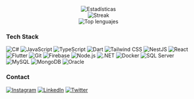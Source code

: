 <p align="center">
  <img src="https://github-readme-stats.vercel.app/api?username=angelstchavez&theme=dark&hide_border=true&include_all_commits=true&count_private=true" alt="Estadísticas" /><br/>
  <img src="https://github-readme-streak-stats.herokuapp.com/?user=angelstchavez&theme=dark&hide_border=true" alt="Streak" /><br/>
  <img src="https://github-readme-stats.vercel.app/api/top-langs/?username=angelstchavez&theme=dark&hide_border=true&include_all_commits=true&count_private=true&layout=compact" alt="Top lenguajes" />
</p>

### Tech Stack
![C#](https://img.shields.io/badge/C%23-%23239120.svg?style=for-the-badge&logo=c-sharp&logoColor=white)
![JavaScript](https://img.shields.io/badge/JavaScript-%23F7DF1E.svg?style=for-the-badge&logo=javascript&logoColor=black)
![TypeScript](https://img.shields.io/badge/TypeScript-%23007ACC.svg?style=for-the-badge&logo=typescript&logoColor=white)
![Dart](https://img.shields.io/badge/Dart-%230175C2.svg?style=for-the-badge&logo=dart&logoColor=white)
![Tailwind CSS](https://img.shields.io/badge/Tailwind_CSS-%2338B2AC.svg?style=for-the-badge&logo=tailwind-css&logoColor=white)
![NestJS](https://img.shields.io/badge/NestJS-%23E0234E.svg?style=for-the-badge&logo=nestjs&logoColor=white)
![React](https://img.shields.io/badge/react-%2320232a.svg?style=for-the-badge&logo=react&logoColor=%2361DAFB) 
![Flutter](https://img.shields.io/badge/Flutter-%2302569B.svg?style=for-the-badge&logo=flutter&logoColor=white)
![Git](https://img.shields.io/badge/Git-%23F05032.svg?style=for-the-badge&logo=git&logoColor=white)
![Firebase](https://img.shields.io/badge/firebase-%23039BE5.svg?style=for-the-badge&logo=firebase)
![Node.js](https://img.shields.io/badge/Node.js-%23339933.svg?style=for-the-badge&logo=node.js&logoColor=white)
![.NET](https://img.shields.io/badge/.NET-%235C2D91.svg?style=for-the-badge&logo=.net&logoColor=white)
![Docker](https://img.shields.io/badge/Docker-%232496ED.svg?style=for-the-badge&logo=docker&logoColor=white)
![SQL Server](https://img.shields.io/badge/SQL_Server-%23CC2927.svg?style=for-the-badge&logo=microsoft-sql-server&logoColor=white)
![MySQL](https://img.shields.io/badge/MySQL-%234479A1.svg?style=for-the-badge&logo=mysql&logoColor=white)
![MongoDB](https://img.shields.io/badge/MongoDB-%234EA94B.svg?style=for-the-badge&logo=mongodb&logoColor=white)
![Oracle](https://img.shields.io/badge/Oracle-%23F80000.svg?style=for-the-badge&logo=oracle&logoColor=white)

### Contact
[![Instagram](https://img.shields.io/badge/Instagram-%23E4405F.svg?style=for-the-badge&logo=instagram&logoColor=white)](https://www.instagram.com/angelstchavez)
[![LinkedIn](https://img.shields.io/badge/LinkedIn-%230077B5.svg?style=for-the-badge&logo=linkedin&logoColor=white)](https://www.linkedin.com/in/angelstchavez)
[![Twitter](https://img.shields.io/badge/Twitter-%231DA1F2.svg?style=for-the-badge&logo=twitter&logoColor=white)](https://twitter.com/angelstchavez)
